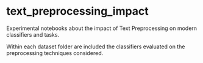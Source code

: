 # text_preprocessing_impact
Experimental notebooks about the impact of Text Preprocessing on modern classifiers and tasks.


Within each dataset folder are included the classifiers evaluated on the preprocessing techniques considered.
